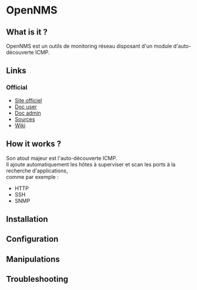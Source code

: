 OpenNMS
==============================

What is it ?
-----------------------------

OpenNMS est un outils de monitoring réseau disposant d'un module d'auto-découverte ICMP.

Links
-----------------------------

### Official

* [Site officiel](https://www.opennms.org/en)
* [Doc user](https://docs.opennms.org/opennms/releases/latest/guide-user/guide-user.html)
* [Doc admin](https://docs.opennms.org/opennms/releases/latest/guide-admin/guide-admin.html)
* [Sources](https://github.com/OpenNMS/opennms)
* [Wiki](https://wiki.opennms.org/wiki/Main_Page)


How it works ?
-----------------------------

Son atout majeur est l'auto-découverte ICMP.  
Il ajoute automatiquement les hôtes à superviser et scan les ports à la recherche d'applications,  
comme par exemple :

* HTTP
* SSH
* SNMP


Installation
-----------------------------

Configuration
-----------------------------

Manipulations
-----------------------------

Troubleshooting
-----------------------------

